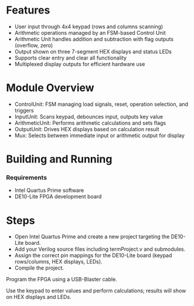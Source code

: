 # Features
- User input through 4x4 keypad (rows and columns scanning)
- Arithmetic operations managed by an FSM-based Control Unit
- Arithmetic Unit handles addition and subtraction with flag outputs (overflow, zero)
- Output shown on three 7-segment HEX displays and status LEDs
- Supports clear entry and clear all functionality
- Multiplexed display outputs for efficient hardware use

# Module Overview
- ControlUnit: FSM managing load signals, reset, operation selection, and triggers
- InputUnit: Scans keypad, debounces input, outputs key value
- ArithmeticUnit: Performs arithmetic calculations and sets flags
- OutputUnit: Drives HEX displays based on calculation result
- Mux: Selects between immediate input or arithmetic output for display

# Building and Running
### Requirements
- Intel Quartus Prime software
- DE10-Lite FPGA development board

# Steps
- Open Intel Quartus Prime and create a new project targeting the DE10-Lite board.
- Add your Verilog source files including termProject.v and submodules.
- Assign the correct pin mappings for the DE10-Lite board (keypad rows/columns, HEX displays, LEDs).
- Compile the project.

Program the FPGA using a USB-Blaster cable.

Use the keypad to enter values and perform calculations; results will show on HEX displays and LEDs.
